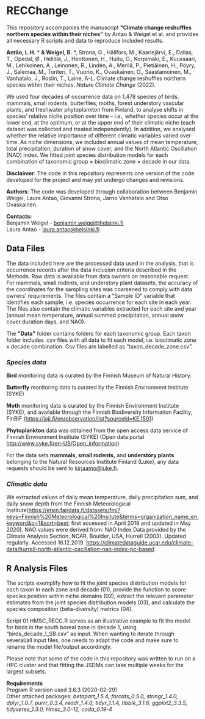 # **RECChange**

This repository accompanies the manuscript **"Climate change reshuffles northern species within their niches"** by Antao & Weigel et al. and provides all necessary R scripts and data to reproduce included results.
   		  
   		  
**Antão, L.H.** * **& Weigel, B.** *, Strona, G., Hällfors, M., Kaarlejärvi, E., Dallas, T., Opedal, Ø., Heliölä, J., Henttonen, H., Huitu, O., Korpimäki, E., Kuussaari, M., Lehikoinen, A., Leinonen, R., Lindén, A., Merilä, P., Pietiäinen, H., Pöyry, J., Salemaa, M., Tonteri, T., Vuorio, K., Ovaskainen, O., Saastamoinen, M., Vanhatalo, J., Roslin, T., Laine, A-L. Climate change reshuffles northern species within their niches. *Nature Climate Change* (2022).

We used four decades of occurrence data on 1,478 species of birds, mammals, small rodents, butterflies, moths, forest understory vascular plants, and freshwater phytoplankton from Finland, to analyse shifts in species’ relative niche position over time – i.e., whether species occur at the lower end, at the optimum, or at the upper end of their climatic niche (each dataset was collected and treated independently). In addition, we analysed whether the relative importance of different climatic variables varied over time. As niche dimensions, we included annual values of mean temperature, total precipitation, duration of snow cover, and the North Atlantic Oscillation (NAO) index. We fitted joint species distribution models for each combination of taxonomic group × bioclimatic zone × decade in our data.



**Disclaimer**: The code in this repository represents one version of the code developed for the project and may yet undergo changes and revisions.

**Authors**: The code was developed through collaboration between Benjamin Weigel, Laura Antao, Giovanni Strona, Jarno Vanhatalo and Otso Ovaskainen.




**Contacts:**     
Benjamin Weigel - benjamin.weigel@helsinki.fi     
Laura Antao - laura.antao@helsinki.fi



## **Data Files**    
The data included here are the processed data used in the analysis, that is occurrence records after the data inclusion criteria described in the Methods. Raw data is available from data owners on reasonable request.
For mammals, small rodents, and understory plant datasets, the accuracy of the coordinates for the sampling sites was coarsened to comply with data owners’ requirements. The files contain a “Sample ID” variable that identifies each sample, i.e. species occurrence for each site in each year.
The files also contain the climatic variables extracted for each site and year (annual mean temperature, annual summed precipitation, annual snow cover duration days, and NAO).

		
The **"Data"** folder contains folders for each taxonomic group. Each taxon folder includes .csv files with all data to fit each model, i.e. bioclimatic zone x decade combination. Csv files are labelled as “taxon_decade_zone.csv”. 
		
		

### *Species data*    
**Bird** monitoring data is curated by the Finnish Museum of Natural History.  
		
**Butterfly** monitoring data is curated by the Finnish Environment Institute (SYKE)
		
**Moth** monitoring data is curated by the Finnish Environment Institute (SYKE), and available through the Finnish Biodiversity Information Facility, FinBIF (https://laji.fi/en/observation/list?sourceId=KE.1501)
		
**Phytoplankton** data was obtained from the open access data service of Finnish Environment Institute (SYKE) (Open data portal http://www.syke.fi/en-US/Open_information)    
		
For the data sets **mammals, small rodents,** and **understory plants** belonging to the Natural Resources Institute Finland (Luke), any data requests should be sent to kirjaamo@luke.fi.    

### *Climatic data*  
We extracted values of daily mean temperature, daily precipitation sum, and daily snow depth from the Finnish
Meteorological Institute(https://etsin.fairdata.fi/datasets/fmi?keys=Finnish%20Meteorological%20Insitute&terms=organization_name_en.keyword&p=1&sort=best; first accessed in April 2019 and updated in May 2020). NAO values were derived from: NAO Index Data provided by the Climate Analysis Section, NCAR, Boulder, USA, Hurrell (2003). Updated regularly. Accessed 16.12.2019. https://climatedataguide.ucar.edu/climate-data/hurrell-north-atlantic-oscillation-nao-index-pc-based
  




## **R Analysis Files**    
The scripts exemplify how to fit the joint species distribution models for each taxon in each zone and decade (01), provide the function to score species position within niche domains (02), extract the relevant parameter estimates from the joint species distribution models (03), and calculate the species composition (beta-diversity) metrics (04).

Script 01 HMSC_RECC.R serves as an illustrative example to fit the model for birds in the south boreal zone in decade 1, using “birds_decade_1_SB.csv” as input. When wanting to iterate through several/all input files, one needs to adapt the code and make sure to rename the model file/output accordingly.

Please note that some of the code in this repository was written to run on a HPC cluster and that fitting the JSDMs can take multiple weeks for the largest subsets.


**Requirements**    
Program R version used 3.6.3 (2020-02-29)   
Other attached packages: *betapart_1.5.4, forcats_0.5.0, stringr_1.4.0, dplyr_1.0.7, purrr_0.3.4, readr_1.4.0, tidyr_1.1.4, tibble_3.1.6, ggplot2_3.3.5, tidyverse_1.3.0, Hmsc_3.0-12, coda_0.19-4*
